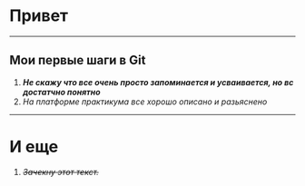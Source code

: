 # Привет


---


## Мои первые шаги в Git


1. **_Не скажу что все очень просто запоминается и усваивается, но вс достатчно понятно_**
2. *На платформе практикума все хорошо описано и разьяснено*


---

# И еще

1. *~~Зачекну этот текст.~~*